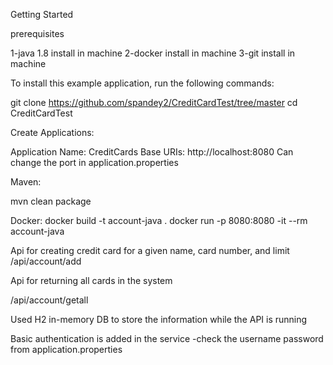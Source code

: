 
Getting Started

prerequisites

1-java 1.8 install in machine
2-docker install in machine
3-git install in machine


To install this example application, run the following commands:

git clone https://github.com/spandey2/CreditCardTest/tree/master
cd CreditCardTest


Create Applications:

Application Name: CreditCards
Base URIs: http://localhost:8080
Can change the port in application.properties

Maven:

mvn clean package


Docker:
docker build -t account-java .
docker run -p 8080:8080 -it --rm account-java

Api for creating credit card for a given name, card number, and limit
/api/account/add

Api for returning all cards in the system

/api/account/getall

Used H2 in-memory DB to store the information while the API is running

Basic authentication is added in the service -check the username password from application.properties


